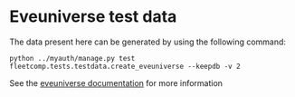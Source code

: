 # Eveuniverse test data

The data present here can be generated by using the following command:
```shell
python ../myauth/manage.py test fleetcomp.tests.testdata.create_eveuniverse --keepdb -v 2
```

See the [eveuniverse documentation](https://django-eveuniverse.readthedocs.io/en/latest/developer.html#test-data) for more information
